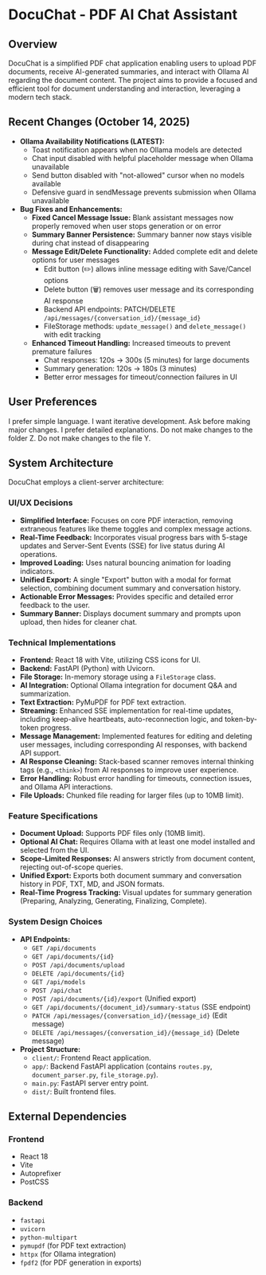 # DocuChat - PDF AI Chat Assistant

## Overview
DocuChat is a simplified PDF chat application enabling users to upload PDF documents, receive AI-generated summaries, and interact with Ollama AI regarding the document content. The project aims to provide a focused and efficient tool for document understanding and interaction, leveraging a modern tech stack.

## Recent Changes (October 14, 2025)
- **Ollama Availability Notifications (LATEST):**
  - Toast notification appears when no Ollama models are detected
  - Chat input disabled with helpful placeholder message when Ollama unavailable
  - Send button disabled with "not-allowed" cursor when no models available
  - Defensive guard in sendMessage prevents submission when Ollama unavailable
- **Bug Fixes and Enhancements:**
  - **Fixed Cancel Message Issue:** Blank assistant messages now properly removed when user stops generation or on error
  - **Summary Banner Persistence:** Summary banner now stays visible during chat instead of disappearing
  - **Message Edit/Delete Functionality:** Added complete edit and delete options for user messages
    - Edit button (✏️) allows inline message editing with Save/Cancel options
    - Delete button (🗑️) removes user message and its corresponding AI response
    - Backend API endpoints: PATCH/DELETE `/api/messages/{conversation_id}/{message_id}`
    - FileStorage methods: `update_message()` and `delete_message()` with edit tracking
  - **Enhanced Timeout Handling:** Increased timeouts to prevent premature failures
    - Chat responses: 120s → 300s (5 minutes) for large documents
    - Summary generation: 120s → 180s (3 minutes)
    - Better error messages for timeout/connection failures in UI

## User Preferences
I prefer simple language. I want iterative development. Ask before making major changes. I prefer detailed explanations. Do not make changes to the folder Z. Do not make changes to the file Y.

## System Architecture
DocuChat employs a client-server architecture:

### UI/UX Decisions
- **Simplified Interface:** Focuses on core PDF interaction, removing extraneous features like theme toggles and complex message actions.
- **Real-Time Feedback:** Incorporates visual progress bars with 5-stage updates and Server-Sent Events (SSE) for live status during AI operations.
- **Improved Loading:** Uses natural bouncing animation for loading indicators.
- **Unified Export:** A single "Export" button with a modal for format selection, combining document summary and conversation history.
- **Actionable Error Messages:** Provides specific and detailed error feedback to the user.
- **Summary Banner:** Displays document summary and prompts upon upload, then hides for cleaner chat.

### Technical Implementations
- **Frontend:** React 18 with Vite, utilizing CSS icons for UI.
- **Backend:** FastAPI (Python) with Uvicorn.
- **File Storage:** In-memory storage using a `FileStorage` class.
- **AI Integration:** Optional Ollama integration for document Q&A and summarization.
- **Text Extraction:** PyMuPDF for PDF text extraction.
- **Streaming:** Enhanced SSE implementation for real-time updates, including keep-alive heartbeats, auto-reconnection logic, and token-by-token progress.
- **Message Management:** Implemented features for editing and deleting user messages, including corresponding AI responses, with backend API support.
- **AI Response Cleaning:** Stack-based scanner removes internal thinking tags (e.g., `<think>`) from AI responses to improve user experience.
- **Error Handling:** Robust error handling for timeouts, connection issues, and Ollama API interactions.
- **File Uploads:** Chunked file reading for larger files (up to 10MB limit).

### Feature Specifications
- **Document Upload:** Supports PDF files only (10MB limit).
- **Optional AI Chat:** Requires Ollama with at least one model installed and selected from the UI.
- **Scope-Limited Responses:** AI answers strictly from document content, rejecting out-of-scope queries.
- **Unified Export:** Exports both document summary and conversation history in PDF, TXT, MD, and JSON formats.
- **Real-Time Progress Tracking:** Visual updates for summary generation (Preparing, Analyzing, Generating, Finalizing, Complete).

### System Design Choices
- **API Endpoints:**
    - `GET /api/documents`
    - `GET /api/documents/{id}`
    - `POST /api/documents/upload`
    - `DELETE /api/documents/{id}`
    - `GET /api/models`
    - `POST /api/chat`
    - `POST /api/documents/{id}/export` (Unified export)
    - `GET /api/documents/{document_id}/summary-status` (SSE endpoint)
    - `PATCH /api/messages/{conversation_id}/{message_id}` (Edit message)
    - `DELETE /api/messages/{conversation_id}/{message_id}` (Delete message)
- **Project Structure:**
    - `client/`: Frontend React application.
    - `app/`: Backend FastAPI application (contains `routes.py`, `document_parser.py`, `file_storage.py`).
    - `main.py`: FastAPI server entry point.
    - `dist/`: Built frontend files.

## External Dependencies

### Frontend
- React 18
- Vite
- Autoprefixer
- PostCSS

### Backend
- `fastapi`
- `uvicorn`
- `python-multipart`
- `pymupdf` (for PDF text extraction)
- `httpx` (for Ollama integration)
- `fpdf2` (for PDF generation in exports)